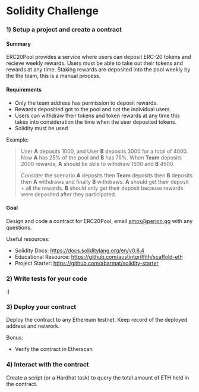# Solidity Challenge

### 1) Setup a project and create a contract

#### Summary

ERC20Pool provides a service where users can deposit ERC-20 tokens and recieve weekly rewards. Users must be able to take out their tokens and rewards at any time. Staking rewards are deposited into the pool weekly by the the team, this is a manual process.

#### Requirements

- Only the team address has permission to deposit rewards.
- Rewards depositied got to the pool and not the individual users.
- Users can withdraw their tokens and token rewards at any time this takes into consideration the time when the user deposited tokens.
- Solidity must be used

Example:

> User **A** deposits 1000, and User **B** deposits 3000 for a total of 4000. Now **A** has 25% of the pool and **B** has 75%. When **Team** deposits 2000 rewards, **A** should be able to withdraw 1500 and **B** 4500.
>
> Consider the scenario **A** deposits then **Team** deposits then **B** deposits then **A** withdraws and finally **B** withdraws.
> **A** should get their deposit + all the rewards.
> **B** should only get their deposit because rewards were deposited after they participated.

#### Goal

Design and code a contract for ERC20Pool, email amos@perion.gg with any questions.

Useful resources:

- Solidity Docs: https://docs.soliditylang.org/en/v0.8.4
- Educational Resource: https://github.com/austintgriffith/scaffold-eth
- Project Starter: https://github.com/abarmat/solidity-starter

### 2) Write tests for your code

:)

### 3) Deploy your contract

Deploy the contract to any Ethereum testnet. Keep record of the deployed address and network.

Bonus:

- Verify the contract in Etherscan

### 4) Interact with the contract

Create a script (or a Hardhat task) to query the total amount of ETH held in the contract.
